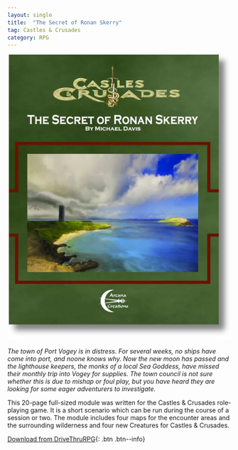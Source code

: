 ```yaml
---
layout: single
title:  "The Secret of Ronan Skerry"
tag: Castles & Crusades
category: RPG
---
```

![The Secret of Ronan Skerry Second Printing Cover](/assets/images/RonanSkerryCover.png)

*The town of Port Vogey is in distress. For several weeks, no ships have come into port, and noone knows why. Now the new
moon has passed and the lighthouse keepers, the monks of a local Sea Goddess, have missed their monthly trip into Vogey
for supplies. The town council is not sure whether this is due to mishap or foul play, but you have heard they are looking
for some eager adventurers to investigate.*

This 20-page full-sized module was written for the Castles & Crusades role-playing game. It is a short scenario which can
be run during the course of a session or two. The module includes four maps for the encounter areas and the surrounding
wilderness and four new Creatures for Castles & Crusades.

[Download from DriveThruRPG](https://preview.drivethrurpg.com/en/product/78578/The-Secret-of-Ronan-Skerry-CC){: .btn .btn--info}

